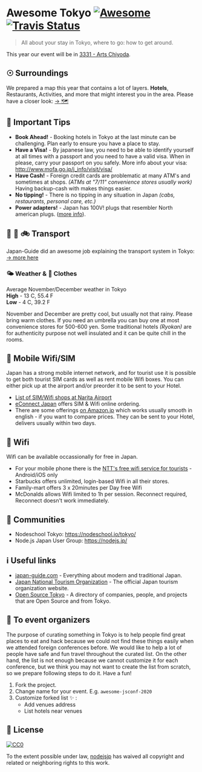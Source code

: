 [awesome-link]:  https://github.com/sindresorhus/awesome
[awesome-badge]: https://cdn.rawgit.com/sindresorhus/awesome/d7305f38d29fed78fa85652e3a63e154dd8e8829/media/badge.svg
[travis-link]:   https://travis-ci.org/nodejsjp/awesome-tokyo
[travis-badge]:  https://travis-ci.org/nodejsjp/awesome-tokyo.svg?branch=master

# Awesome Tokyo [![Awesome][awesome-badge]][awesome-link] [![Travis Status][travis-badge]][travis-link]

> All about your stay in Tokyo, where to go: how to get around.

This year our event will be in [3331 - Arts Chiyoda](https://goo.gl/maps/RMeTkrxaAyjkZhRn7).

## ☉ Surroundings

We prepared a map this year that contains a lot of layers. **Hotels**, Restaurants, Activities, and more that might interest you in the area. Please have a closer look: [→ 🗺](https://drive.google.com/open?id=1EHjtxICBFoB_QKSJC9fPTEi-AP2wm_Hl&usp=sharing)

## 🔆 Important Tips

+ **Book Ahead!** - Booking hotels in Tokyo at the last minute can be challenging. Plan early to ensure you have a place to stay.
+ **Have a Visa!** - By japanese law, you need to be able to identify yourself at all times with a passport and you need to have a valid visa. When in please, carry your passport on you safely. More info about your visa: http://www.mofa.go.jp/j_info/visit/visa/
+ **Have Cash!** - Foreign credit cards are problematic at many ATM's and sometimes at shops. _(ATMs at "7/11" convenience stores usually work)_ Having backup-cash with makes things easier.
+ **No tipping!** - There is no tipping in any situation in Japan _(cabs, restaurants, personal care, etc.)_
+ **Power adapters!** - Japan has 100V! plugs that resembler North american plugs. ([more info](https://www.japan-guide.com/e/e2225.html)).

## 🚕 🚅 🚲 Transport

Japan-Guide did an awesome job explaining the transport system in Tokyo: [→ more here](https://www.japan-guide.com/e/e2017.html)

### 🌤 Weather & 🧥 Clothes

Average November/December weather in Tokyo<br/>
**High** - 13 C, 55.4 F<br/>
**Low** - 4 C, 39.2 F

November and December are pretty cool, but usually not that rainy. Please bring warm clothes. If you need an umbrella you can buy one at most convenience stores for 500-600 yen. Some traditional hotels _(Ryokan)_ are for authenticity purpose not well insulated and it can be quite chill in the rooms. 

## 📱 Mobile Wifi/SIM 

Japan has a strong mobile internet network, and for tourist use it is possible to get both tourist SIM cards as well as rent mobile Wifi boxes. You can either pick up at the airport and/or preorder it to be sent to your Hotel.

+ [List of SIM/Wifi shops at Narita Airport](https://www.narita-airport.jp/en/service/svc_19)
+ [eConnect Japan](https://www.econnectjapan.com/) offers SIM & Wifi online ordering.
+ There are some offerings [on Amazon.jp](https://www.amazon.co.jp/s/gp/search/ref=sr_nr_p_n_feature_twenty_b_1?fst=as%3Aoff&rh=n%3A5470982051%2Ck%3ATravel+SIM%2Cp_n_feature_twenty_browse-bin%3A5470990051&keywords=Travel+SIM&ie=UTF8&qid=1541830640&rnid=5470989051) which works usually smooth in english - if you want to compare prices. They can be sent to your Hotel, delivers usually within two days.

## 📶 Wifi 

Wifi can be available occassionally for free in Japan.

+ For your mobile phone there is the [NTT's free wifi service for tourists](http://www.ntt-bp.net/jcfw/en.html) - Android/iOS only
+ Starbucks offers unlimited, login-based Wifi in all their stores.
+ Family-mart offers 3 x 20minutes per Day free Wifi 
+ McDonalds allows Wifi limited to 1h per session. Reconnect required, Reconnect doesn't work immediately.

## 👥 Communities
+ Nodeschool Tokyo: https://nodeschool.io/tokyo/
+ Node.js Japan User Group: https://nodejs.jp/

## ℹ️ Useful links

+ [japan-guide.com](https://www.japan-guide.com/) - Everything about modern and traditional Japan.
+ [Japan National Tourism Organization](https://www.jnto.go.jp/eng/) - The official Japan tourism organization website.
+ [Open Source Tokyo](https://github.com/opensourcecities/tokyo) - A directory of companies, people, and projects that are Open Source and from Tokyo.

## :raised_hands: To event organizers

The purpose of curating something in Tokyo is to help people find great places to eat and hack because we could not find these things easily when we attended foreign conferences before. We would like to help a lot of people have safe and fun travel throughout the curated list. On the other hand, the list is not enough because we cannot customize it for each conference, but we think you may not want to create the list from scratch, so we prepare following steps to do it. Have a fun!

1. Fork the project.
2. Change name for your event. E.g. `awesome-jsconf-2020`
3. Customize forked list :sparkles: :
   + Add venues address
   + List hotels near venues

## 📃 License

[![CC0](http://mirrors.creativecommons.org/presskit/buttons/88x31/svg/cc-zero.svg)](https://creativecommons.org/publicdomain/zero/1.0/)

To the extent possible under law, [nodejsjp](https://github.com/nodejsjp) has waived all copyright and related or neighboring rights to this work.
